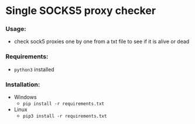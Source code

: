 # Single SOCKS5 proxy checker

### Usage:
- check sock5 proxies one by one from a txt file to see if it is alive or dead

### Requirements:
- `python3` installed

### Installation:
- Windows
    - `pip install -r requirements.txt`
- Linux
    - `pip3 install -r requirements.txt`